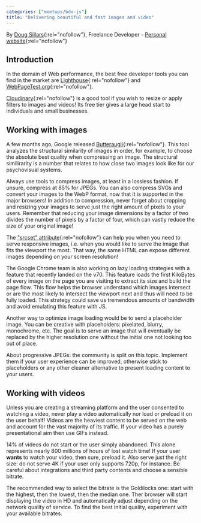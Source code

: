 ```yaml
---
categories: ["meetups/bdx-js"]
title: "Delivering beautiful and fast images and video"
---
```


By [Doug Sillars](https://twitter.com/dougsillars){:rel="nofollow"}, Freelance Developer - [Personal website](https://dougsillars.com/){:rel="nofollow"}

## Introduction

In the domain of Web performance, the best free developer tools you can find in the market are [Lighthouse](https://developers.google.com/web/tools/lighthouse/){:rel="nofollow"}
and [WebPageTest.org](https://www.webpagetest.org/){:rel="nofollow"}.

[Cloudinary](https://cloudinary.com/){:rel="nofollow"} is a good tool if you wish to resize or apply filters to images
and videos! Its free tier gives a large head start to individuals and small businesses.

## Working with images

A few months ago, Google released [Butteraugli](https://github.com/google/butteraugli){:rel="nofollow"}. This tool
analyzes the structural similarity of images in order, for example, to choose the absolute best quality when compressing
an image. The structural similirarity is a number that relates to how close two images look like for our psychovisual
systems.

Always use tools to compress images, at least in a lossless fashion. If unsure, compress at 85% for JPEGs. You can also
compress SVGs and convert your images to the WebP format, now that it is supported in the major browsers! In addition to
compression, never forget about cropping and resizing your images to serve just the right amount of pixels to your
users. Remember that reducing your image dimensions by a factor of two divides the number of pixels by a factor of four,
which can vastly reduce the size of your original image!

The ["srcset" attribute](https://developer.mozilla.org/en-US/docs/Web/HTML/Element/img#attr-srcset){:rel="nofollow"} can
help you when you need to serve responsive images, i.e. when you would like to serve the image that fits the viewport
the most. That way, the same HTML can expose different images depending on your screen resolution!

The Google Chrome team is also working on lazy loading strategies with a feature that recently landed on the v70. This
feature loads the first KiloBytes of every image on the page you are visiting to extract its size and build the page
flow. This flow helps the browser understand which images intersect or are the most likely to intersect the viewport
next and thus will need to be fully loaded. This strategy could save us tremendous amounts of bandwidth and avoid
emulating this feature with JS.

Another way to optimize image loading would be to send a placeholder image. You can be creative with placeholders:
pixelated, blurry, monochrome, etc. The goal is to serve an image that will eventually be replaced by the higher
resolution one without the initial one not looking too out of place.

About progressive JPEGs: the community is split on this topic. Implement them if your user experience can be improved,
otherwise stick to placeholders or any other cleaner alternative to present loading content to your users.

## Working with videos

Unless you are creating a streaming platform and the user consented to watching a video, never play a video
automatically nor load or preload it on the user behalf! Videos are the heaviest content to be served on the web and
account for the vast majority of its traffic. If your video has a purely presentational aim then use GIFs instead.

14% of videos do not start or the user simply abandoned. This alone represents nearly 800 millions of hours of lost
watch time! If your user **wants** to watch your video, then sure, preload it. Also serve just the right size: do not
serve 4K if your user only supports 720p, for instance. Be careful about integrations and third party contents and
choose a sensible bitrate.

The recommended way to select the bitrate is the Goldilocks one: start with the highest, then the lowest, then the
median one. Ther browser will start displaying the video in HD and automatically adjust depending on the network quality
of service. To find the best initial quality, experiment with your available bitrates.
